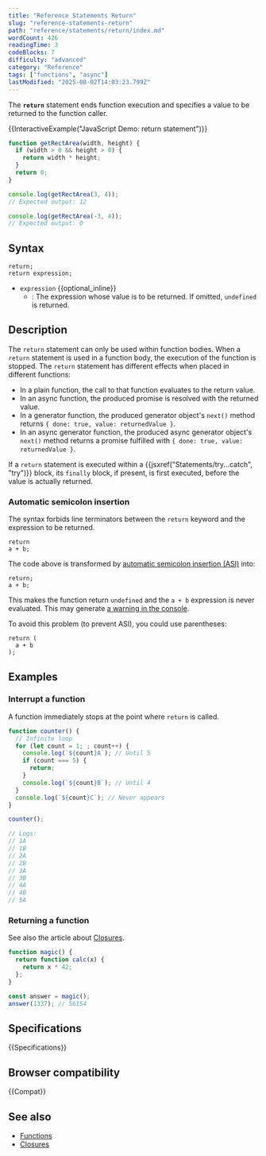 ```yaml
---
title: "Reference Statements Return"
slug: "reference-statements-return"
path: "reference/statements/return/index.md"
wordCount: 426
readingTime: 3
codeBlocks: 7
difficulty: "advanced"
category: "Reference"
tags: ["functions", "async"]
lastModified: "2025-08-02T14:03:23.799Z"
---
```



The **`return`** statement ends function execution and specifies a value to be returned to the function caller.

{{InteractiveExample("JavaScript Demo: return statement")}}

```js interactive-example
function getRectArea(width, height) {
  if (width > 0 && height > 0) {
    return width * height;
  }
  return 0;
}

console.log(getRectArea(3, 4));
// Expected output: 12

console.log(getRectArea(-3, 4));
// Expected output: 0
```

## Syntax

```js-nolint
return;
return expression;
```

- `expression` {{optional_inline}}
  - : The expression whose value is to be returned. If omitted, `undefined` is returned.

## Description

The `return` statement can only be used within function bodies. When a `return` statement is used in a function body, the execution of the function is stopped. The `return` statement has different effects when placed in different functions:

- In a plain function, the call to that function evaluates to the return value.
- In an async function, the produced promise is resolved with the returned value.
- In a generator function, the produced generator object's `next()` method returns `{ done: true, value: returnedValue }`.
- In an async generator function, the produced async generator object's `next()` method returns a promise fulfilled with `{ done: true, value: returnedValue }`.

If a `return` statement is executed within a {{jsxref("Statements/try...catch", "try")}} block, its `finally` block, if present, is first executed, before the value is actually returned.

### Automatic semicolon insertion

The syntax forbids line terminators between the `return` keyword and the expression to be returned.

```js-nolint example-bad
return
a + b;
```

The code above is transformed by [automatic semicolon insertion (ASI)](/en-US/docs/Web/JavaScript/Reference/Lexical_grammar#automatic_semicolon_insertion) into:

```js-nolint
return;
a + b;
```

This makes the function return `undefined` and the `a + b` expression is never evaluated. This may generate [a warning in the console](/en-US/docs/Web/JavaScript/Reference/Errors/Stmt_after_return).

To avoid this problem (to prevent ASI), you could use parentheses:

```js-nolint
return (
  a + b
);
```

## Examples

### Interrupt a function

A function immediately stops at the point where `return` is called.

```js
function counter() {
  // Infinite loop
  for (let count = 1; ; count++) {
    console.log(`${count}A`); // Until 5
    if (count === 5) {
      return;
    }
    console.log(`${count}B`); // Until 4
  }
  console.log(`${count}C`); // Never appears
}

counter();

// Logs:
// 1A
// 1B
// 2A
// 2B
// 3A
// 3B
// 4A
// 4B
// 5A
```

### Returning a function

See also the article about [Closures](/en-US/docs/Web/JavaScript/Guide/Closures).

```js
function magic() {
  return function calc(x) {
    return x * 42;
  };
}

const answer = magic();
answer(1337); // 56154
```

## Specifications

{{Specifications}}

## Browser compatibility

{{Compat}}

## See also

- [Functions](/en-US/docs/Web/JavaScript/Reference/Functions)
- [Closures](/en-US/docs/Web/JavaScript/Guide/Closures)
